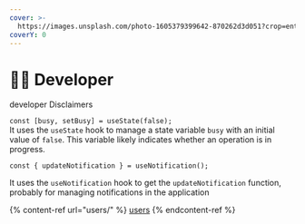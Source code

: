 ```yaml
---
cover: >-
  https://images.unsplash.com/photo-1605379399642-870262d3d051?crop=entropy&cs=srgb&fm=jpg&ixid=M3wxOTcwMjR8MHwxfHNlYXJjaHw1fHxkZXZlbG9wZXJ8ZW58MHx8fHwxNzA1NjUwMjkyfDA&ixlib=rb-4.0.3&q=85
coverY: 0
---
```


# 👨‍💻 Developer













developer Disclaimers

`const [busy, setBusy] = useState(false);`\
It uses the `useState` hook to manage a state variable `busy` with an initial value of `false`. This variable likely indicates whether an operation is in progress.

`const { updateNotification } = useNotification();`

It uses the `useNotification` hook to get the `updateNotification` function, probably for managing notifications in the application



{% content-ref url="users/" %}
[users](users/)
{% endcontent-ref %}
